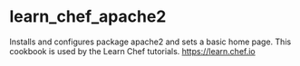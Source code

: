 # learn_chef_apache2

Installs and configures package apache2 and sets a basic home page. This cookbook is used by the Learn Chef tutorials. https://learn.chef.io
